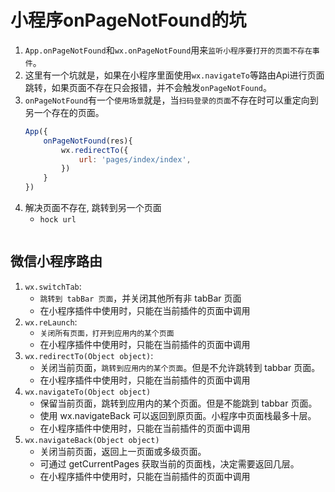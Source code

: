 # 小程序onPageNotFound的坑

1. `App.onPageNotFound`和`wx.onPageNotFound`用来`监听小程序要打开的页面不存在事件`。
2. 这里有一个坑就是，如果在小程序里面使用`wx.navigateTo`等路由Api进行页面跳转，如果页面不存在只会报错，并不会触发`onPageNotFound`。
3. `onPageNotFound`有一个`使用场景`就是，当`扫码登录的页面`不存在时可以重定向到另一个存在的页面。
    ```javascript
    App({
        onPageNotFound(res){
            wx.redirectTo({
                url: 'pages/index/index',
            })
        }
    })
    ```
4. 解决页面不存在, 跳转到另一个页面
    * `hock url`
   ```javascript

   ```


## 微信小程序路由
1. `wx.switchTab`:
    * `跳转到 tabBar 页面`，并关闭其他所有非 tabBar 页面
    * 在小程序插件中使用时，只能在当前插件的页面中调用
2. `wx.reLaunch`:
    * `关闭所有页面，打开到应用内的某个页面`
    * 在小程序插件中使用时，只能在当前插件的页面中调用
3. `wx.redirectTo(Object object)`:
    * 关闭当前页面，`跳转到应用内的某个页面`。但是不允许跳转到 tabbar 页面。
    * 在小程序插件中使用时，只能在当前插件的页面中调用
4. `wx.navigateTo(Object object)`
    * 保留当前页面，跳转到应用内的某个页面。但是不能跳到 tabbar 页面。
    * 使用 wx.navigateBack 可以返回到原页面。小程序中页面栈最多十层。
    * 在小程序插件中使用时，只能在当前插件的页面中调用
5. `wx.navigateBack(Object object)`
    * 关闭当前页面，返回上一页面或多级页面。
    * 可通过 getCurrentPages 获取当前的页面栈，决定需要返回几层。
    * 在小程序插件中使用时，只能在当前插件的页面中调用







